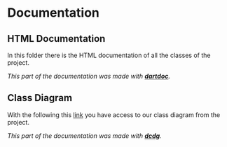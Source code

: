 # Documentation

## HTML Documentation

In this folder there is the HTML documentation of all the classes of the project.

*This part of the documentation was made with [__dartdoc__](https://pub.dev/packages/dartdoc).*



## Class Diagram

With the following this [link](https://www.planttext.com/api/plantuml/svg/nLdRZjis47ttLmX-Ij2u7o0OY-obcooQNIpgND0dWPR6NdOfKYKfEqRRVoz9KJ8fqRRaI_AoQmvlPsOEPuRYUo4HbsLEHW9aH54Eea0fpA1074d6epWUZLA2X8Z67B8CIqXVubW0ukbBKg0b_9gf1U9uPYJZw9zH5Fto2GivdKcEwV8g4kMycYb6_mrPwra9x7h9LZAJI4AKSb3_pEytR_MoumKffGIkbkDf7AznjWGfudZ1bKfhnb_hfVMKHKc-cG7ZQFhlPD8VJJ_uRRHMYVjIbXocLQSoY_clEoeiqRp495FQj2JLk2EqxALS1sj8nOAp1IRWpdkkHAwF7D6bdNG0K4yTlWZW5dp5rGZdglSPoHT7fi-4qqHpLahTnbH6huZdg6ui625i3LnemPmn4c5nX_Zh8yiWpFm0fXjb84PhnLri4hwRVLSCPz5zILE96NtpDcBqbk3q5R80bRJDX-p7j9shZXB7SMkhyJ074X1YY0SzACDe6BANvqlhZj_KKaDjs98yw6LxcRQ5xQVQriVIqxYT4-q7Cdryhg9I_MrCYYcMzNa_Q4cxUhVZIIdSbMhVLHGvJopifN38KYdYJ6bDt9ctLkR6GrTswO1u45DVHRgeGoaTvqlTtX5nJdHCJrWXZK3zI0AErTpfPYnDu8Q_IMlCBeyTinixJ3sJYyx7XxxGXXWnQ25holqdVOPMSCwZEmpX41q_goHxZu5aeOn2q1p8mOnSTPgSyeBeiiefIMlX4zZLWMZOvLjqmKgQ8GqdZkT8u3IHcmA4NI68zmUGhury4Fb21hJkqLtQyqgDMqObLtMOEjXfytDNUZAo38k2YN32wkcH7TW2VcbigfT2SxMCvf1ZdeuQ0zqovB04KOTyyi9oR-RZvgEIE86qFWzO4biggwMcss5N5ynyUy3rqINPZdSeDT7rVABI3QGIiWUQmNSj_K3O797VOJETfMYXwltCpBbIGsrRzUc1UZc7YcR3MvUF4vDEAwNCT0v0zSLXOaYPC6gMg0A8uMRJyI0X_uoA0WA1jilPm_hkesdR6xiCC3xZddfYiiAmhajNptQdduU3w4AqoH6c3S6kYoASzeRoUcyLtzdo0AvFR8df7UIihZyRmQMBpo280sXRwCvZp_tOsbk64Avm1YnHZRnEbb-rH9yvOJ4QmJD16-3E4L-5fCtDap1Mg0ZPj54fMQ466pzjT-XH5Um7QCvLDQGmMEe9LSkTqSPwnlo_5sC_gxUDOiFoxGkiiHTPqvRaNBc-3oHZxGg0jLdLyAtTndnw1Ek1BMJbDSpTkFgu-GRphwhj9_7MvwwI4pUZsocNJEWxOVRGAR5ZFSwml22Wa4rjvzOLAlFwLU9-JkpVpFc-WyI6AXlis_bq5kn54x9LTH7GKv9s3dncehxhP1l509n6OlvacR2LFBYVr6gnla1hqkWrAYlMFH9RQUPBRPLO2-ZyIt77rjINAUFbGAK8tBVS3tnEsnmBzxg6wMluk-iUIzo0a8urJ9ccsrUHYXmLcXeZMbXzTR58W2wb_Ke_R4FTfHstewPMzxRj0UmClkH170HweDP9PmMt3F1rdynIVMYygE-TMZKSKBxjdzPEj4xpiuFs5bii1BXSQdnfsnbdHQOu-HMH4kfPQbTzFMEQgPEQ1RfsLsjheW05xcIReHce_NbKGm-BRn4FXATZpBsl4AyKSsnT4wVbZl5vK7YXSxTBJm-SHo0Cl_j9VLKN_bDX9RCyhcez_IfqRzw6_cIbBxx3NDqmxnuRAL3zLU191ReFG1jf0LomwqnSfnAliDmq7Qgw9UgIAF-0lptP4wpr1yLlG59M1V6cwqknOjA4vO3O1btTyuWA-xdtNMIvVXNz9HJvTppYxhQ6_v2xbLt-AVS0fhwAT56tdtIhRlseM_qwxaMaNkTSZxszD0aQWOU-6CruznjwgsfCl34NTt0Fc4FKUw0B9dp5veYggFxGAZNixBQuje99CLJL7piVZhTlnU7J50HuqRVXFbl-k2VC7cYEuErPduaRWgIlIww_jtlLyL6Fo3tX_smtj07rzqGWFFYHr6ITwXo-Y-nheuggt1dIAkvstmywDTmbdwYjiXy1PNKHQ7i4lmdKRQV6zjxc7Or6xu5cPKx-1m00) you have access to our class diagram from the project.

*This part of the documentation was made with [__dcdg__](https://pub.dev/packages/dcdg).*